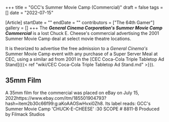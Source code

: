 +++
title = "GCC's Summer Movie Camp (Commercial)"
draft = false
tags = []
date = "2022-07-15"

[Article]
startDate = ""
endDate = ""
contributors = ["The 64th Gamer"]
gallery = []
+++
The <b><i>General Cinema Corporation's Summer Movie Camp Commercial</b></i> is a lost Chuck E. Cheese's commercial advertising the 2001 Summer Movie Camp deal at select movie theatre locations.

It is theorized to advertise the free admission to a <i>General Cinema's</i> Summer Movie Camp event with any purchase of a Super Server Meal at CEC, using a similar ad from 2001 in the [CEC Coca-Cola Triple Tabletop Ad Stand]({{< ref "wiki/CEC Coca-Cola Triple Tabletop Ad Stand.md" >}}).

<h2>35mm Film</h2>
A 35mm film for the commercial was placed on eBay on July 15, 2022<ref>https://www.ebay.com/itm/185501904793?hash=item2b30c66f99:g:aKoAAOSwHvxi0Zh8</ref>. Its label reads:
 GCC's Summer Movie Camp
 'CHUCK-E-CHEESE'
 :30 SCOPE # 8811-B
 Produced by Filmack Studios


